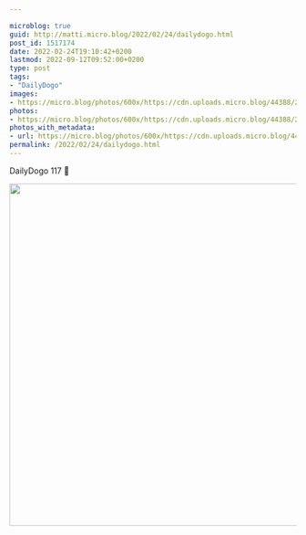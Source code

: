 ```yaml
---

microblog: true
guid: http://matti.micro.blog/2022/02/24/dailydogo.html
post_id: 1517174
date: 2022-02-24T19:10:42+0200
lastmod: 2022-09-12T09:52:00+0200
type: post
tags:
- "DailyDogo"
images:
- https://micro.blog/photos/600x/https://cdn.uploads.micro.blog/44388/2022/2de6a8ccb7.jpg
photos:
- https://micro.blog/photos/600x/https://cdn.uploads.micro.blog/44388/2022/2de6a8ccb7.jpg
photos_with_metadata:
- url: https://micro.blog/photos/600x/https://cdn.uploads.micro.blog/44388/2022/2de6a8ccb7.jpg
permalink: /2022/02/24/dailydogo.html
---
```

DailyDogo 117 🐶

<img src="/media/uploads/2022/2de6a8ccb7.jpg" width="600" height="600" alt="" />
